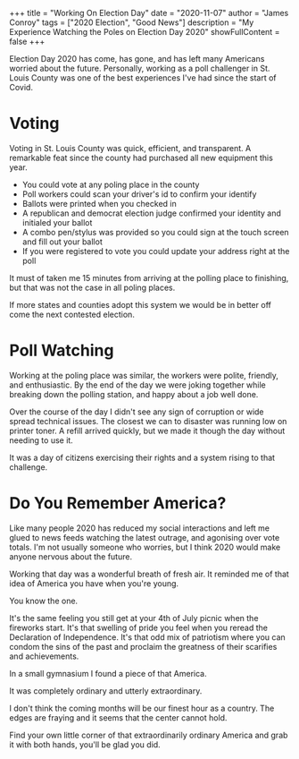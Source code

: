 +++
title = "Working On Election Day"
date = "2020-11-07"
author = "James Conroy"
tags = ["2020 Election", "Good News"]
description = "My Experience Watching the Poles on Election Day 2020"
showFullContent = false
+++

Election Day 2020 has come, has gone, and has left many Americans worried about the future. 
Personally, working as a poll challenger in St. Louis County was one of the best experiences I've had since the start of Covid.

# Voting

Voting in St. Louis County was quick, efficient, and transparent.
A remarkable feat since the county had purchased all new equipment this year.

* You could vote at any poling place in the county
* Poll workers could scan your driver's id to confirm your identify
* Ballots were printed when you checked in
* A republican and democrat election judge confirmed your identity and initialed your ballot
* A combo pen/stylus was provided so you could sign at the touch screen and fill out your ballot
* If you were registered to vote you could update your address right at the poll

It must of taken me 15 minutes from arriving at the polling place to finishing, but that was not the case in all poling places.

If more states and counties adopt this system we would be in better off come the next contested election.

# Poll Watching

Working at the poling place was similar, the workers were polite, friendly, and enthusiastic.
By the end of the day we were joking together while breaking down the polling station, and happy about a job well done.

Over the course of the day I didn't see any sign of corruption or wide spread technical issues.
The closest we can to disaster was running low on printer toner.
A refill arrived quickly, but we made it though the day without needing to use it.

It was a day of citizens exercising their rights and a system rising to that challenge. 

# Do You Remember America?

Like many people 2020 has reduced my social interactions and left me glued to news feeds watching the latest outrage, and agonising over vote totals.
I'm not usually someone who worries, but I think 2020 would make anyone nervous about the future.

Working that day was a wonderful breath of fresh air.
It reminded me of that idea of America you have when you're young.

You know the one.

It's the same feeling you still get at your 4th of July picnic when the fireworks start.
It's that swelling of pride you feel when you reread the Declaration of Independence.
It's that odd mix of patriotism where you can condom the sins of the past and proclaim the greatness of their scarifies and achievements.

In a small gymnasium I found a piece of that America.

It was completely ordinary and utterly extraordinary.


I don't think the coming months will be our finest hour as a country.
The edges are fraying and it seems that the center cannot hold.


Find your own little corner of that extraordinarily ordinary America and grab it with both hands, you'll be glad you did.
